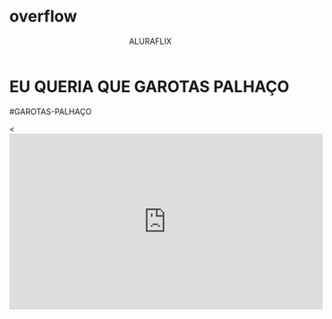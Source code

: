 # overflow
<body>
  <header>ALURAFLIX</header>
  <h1>EU QUERIA QUE GAROTAS PALHAÇO</H1>
<p>#GAROTAS-PALHAÇO</p>
<<iframe width="560" height="315" src="https://www.youtube.com/embed/HOQfxFQ0dNw?si=0wc1LyTFHmXiAUnT" title="YouTube video player" frameborder="0" allow="accelerometer; autoplay; clipboard-write; encrypted-media; gyroscope; picture-in-picture; web-share" referrerpolicy="strict-origin-when-cross-origin" allowfullscreen></iframe>
</body>
